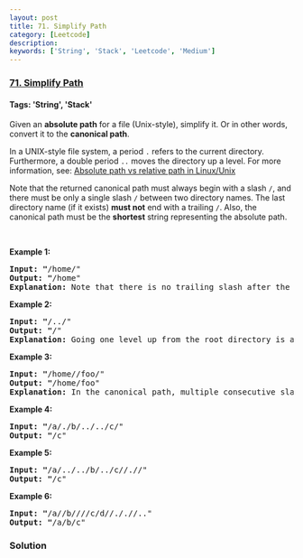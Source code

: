 ```yaml
---
layout: post
title: 71. Simplify Path
category: [Leetcode]
description: 
keywords: ['String', 'Stack', 'Leetcode', 'Medium']
---
```

### [71. Simplify Path](https://leetcode.com/problems/simplify-path)

#### Tags: 'String', 'Stack'

<div class="content__u3I1 question-content__JfgR"><div><p>Given an <strong>absolute path</strong> for a file (Unix-style), simplify it. Or in other words, convert it to the <strong>canonical path</strong>.</p>
<p>In a UNIX-style file system, a period <code>.</code> refers to the current directory. Furthermore, a double period <code>..</code> moves the directory up a level. For more information, see: <a href="https://www.linuxnix.com/abslute-path-vs-relative-path-in-linuxunix/" target="_blank">Absolute path vs relative path in Linux/Unix</a></p>
<p>Note that the returned canonical path must always begin with a slash <code>/</code>, and there must be only a single slash <code>/</code> between two directory names. The last directory name (if it exists) <b>must not</b> end with a trailing <code>/</code>. Also, the canonical path must be the <strong>shortest</strong> string representing the absolute path.</p>
<p> </p>
<p><strong>Example 1:</strong></p>
<pre><strong>Input: "</strong><span id="example-input-1-1">/home/"</span>
<strong>Output: "</strong><span id="example-output-1">/home"
<strong>Explanation:</strong> Note that there is no trailing slash after the last directory name.</span>
</pre>
<p><strong>Example 2:</strong></p>
<pre><strong>Input: "</strong><span id="example-input-1-1">/../"</span>
<strong>Output: "</strong><span id="example-output-1">/"</span>
<strong>Explanation:</strong> Going one level up from the root directory is a no-op, as the root level is the highest level you can go.
</pre>
<p><strong>Example 3:</strong></p>
<pre><strong>Input: "</strong><span id="example-input-1-1">/home//foo/"</span>
<strong>Output: "</strong><span id="example-output-1">/home/foo"</span>
<strong>Explanation: </strong>In the canonical path, multiple consecutive slashes are replaced by a single one.
</pre>
<p><strong>Example 4:</strong></p>
<pre><strong>Input: "</strong><span id="example-input-1-1">/a/./b/../../c/"</span>
<strong>Output: "</strong><span id="example-output-1">/c"</span>
</pre>
<p><strong>Example 5:</strong></p>
<pre><strong>Input: "</strong><span id="example-input-1-1">/a/../../b/../c//.//"</span>
<strong>Output: "</strong><span id="example-output-1">/c"</span>
</pre>
<p><strong>Example 6:</strong></p>
<pre><strong>Input: "</strong><span id="example-input-1-1">/a//b////c/d//././/.."</span>
<strong>Output: "</strong><span id="example-output-1">/a/b/c"</span>
</pre>
</div></div>

### Solution
